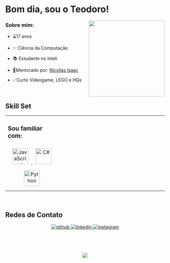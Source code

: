 # Bom dia, sou o Teodoro!  
  

<div align="right">
<img src="https://starloggers.com/wp-content/uploads/2021/11/team-hawkeye.jpg" align="right" height="240" width="" />
</div>  
  



### Sobre mim:  
- ⌛️17 anos
  
  

- ✨ Ciência da Computação  
  

- 📚 Estudante no Inteli  
  

- 🎯Mentorado por: [Nicollas Isaac]( https://github.com/NicollasIsaac)  
  

- ✅Curto Videogame, LEGO e HQs  
  

<br/>  


## Skill Set  
<table><tr><td valign="top" width="33%">



### Sou familiar com:  
<div align="center">  
<a href="https://www.javascript.com/" target="_blank">
<img style="margin: 10px" src="https://profilinator.rishav.dev/skills-assets/javascript-original.svg" alt="JavaScript" height="50" />
</a>  
<a href="https://docs.microsoft.com/en-us/dotnet/csharp/" target="_blank">
<img style="margin: 10px" src="https://profilinator.rishav.dev/skills-assets/csharp-original.svg" alt="C#" height="50" />
</a>  
<a href="https://www.python.org/" target="_blank">
<img style="margin: 10px" src="https://profilinator.rishav.dev/skills-assets/python-original.svg" alt="Python" height="50" /
></a>  
</div>

</td><td valign="top" width="33%">



</td><td valign="top" width="33%">



</td></tr></table>  

<br/>  


## Redes de Contato 
<div align="center">
<a href="https://github.com/TeodoroNeira" target="_blank">
<img src=https://img.shields.io/badge/github-%2324292e.svg?&style=for-the-badge&logo=github&logoColor=white alt=github style="margin-bottom: 5px;" />
</a>
<a href="https://linkedin.com/in/teodoroneira" target="_blank">
<img src=https://img.shields.io/badge/linkedin-%231E77B5.svg?&style=for-the-badge&logo=linkedin&logoColor=white alt=linkedin style="margin-bottom: 5px;" />
</a>
<a href="https://instagram.com/teodoro_neira" target="_blank">
<img src=https://img.shields.io/badge/instagram-%23000000.svg?&style=for-the-badge&logo=instagram&logoColor=white alt=instagram style="margin-bottom: 5px;" />
</a>  
</div>  
  

<br/>  



  

<br/>  




<br/>  

  

<br/>  

<div align="center">
<img src="https://komarev.com/ghpvc/?username=Teodoroneira&&style=flat-square" align="center" />
</div>  
  

<br/>  


<br />

